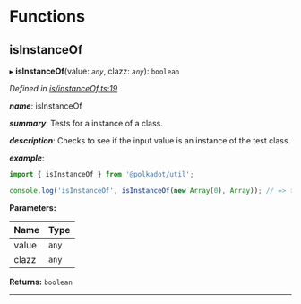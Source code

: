 

# Functions

<a id="isinstanceof"></a>

##  isInstanceOf

▸ **isInstanceOf**(value: *`any`*, clazz: *`any`*): `boolean`

*Defined in [is/instanceOf.ts:19](https://github.com/polkadot-js/common/blob/c0d646b/packages/util/src/is/instanceOf.ts#L19)*

*__name__*: isInstanceOf

*__summary__*: Tests for a instance of a class.

*__description__*: Checks to see if the input value is an instance of the test class.

*__example__*:   

```javascript
import { isInstanceOf } from '@polkadot/util';

console.log('isInstanceOf', isInstanceOf(new Array(0), Array)); // => true
```

**Parameters:**

| Name | Type |
| ------ | ------ |
| value | `any` |
| clazz | `any` |

**Returns:** `boolean`

___

